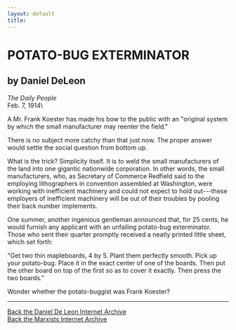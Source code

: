 ```yaml
---
layout: default
title: 
---
```

# POTATO-BUG EXTERMINATOR

## by Daniel DeLeon

*The Daily People*\
Feb. 7, 1914\

A Mr. Frank Koester has made his bow to the public with an "original
system by which the small manufacturer may reenter the field."

There is no subject more catchy than that just now. The proper answer
would settle the social question from bottom up.

What is the trick? Simplicity itself. It is to weld the small
manufacturers of the land into one gigantic nationwide corporation. In
other words, the small manufacturers, who, as Secretary of Commerce
Redfield said to the employing lithographers in convention assembled at
Washington, were working with inefficient machinery and could not expect
to hold out---these employers of inefficient machinery will be out of
their troubles by pooling their back number implements.

One summer, another ingenious gentleman announced that, for 25 cents, he
would furnish any applicant with an unfailing potato-bug exterminator.
Those who sent their quarter promptly received a neatly printed little
sheet, which set forth:

"Get two thin mapleboards, 4 by 5. Plant them perfectly smooth. Pick up
your potato-bug. Place it in the exact center of one of the boards. Then
put the other board on top of the first so as to cover it exactly. Then
press the two boards."

Wonder whether the potato-buggist was Frank Koester?

------------------------------------------------------------------------

[Back the Daniel De Leon Internet Archive](../../index.htm)\
[Back the Marxists Internet Archive](../../../index.htm)
